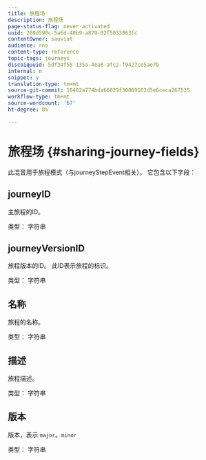 ```yaml
---
title: 旅程场
description: 旅程场
page-status-flag: never-activated
uuid: 269d590c-5a6d-40b9-a879-02f5033863fc
contentOwner: sauviat
audience: rns
content-type: reference
topic-tags: journeys
discoiquuid: 5df34f55-135a-4ea8-afc2-f9427ce5ae7b
internal: n
snippet: y
translation-type: tm+mt
source-git-commit: 10402a774bda66629f30869102d5e6ceca267535
workflow-type: tm+mt
source-wordcount: '67'
ht-degree: 8%

---
```



# 旅程场 {#sharing-journey-fields}

此混音用于旅程模式（与journeyStepEvent相关）。 它包含以下字段：

## journeyID

主旅程的ID。

类型： 字符串

## journeyVersionID

旅程版本的ID。 此ID表示旅程的标识。

类型： 字符串

## 名称

旅程的名称。

类型： 字符串

## 描述

旅程描述。

类型： 字符串

## 版本

版本，表示 `major`。`minor`

类型： 字符串